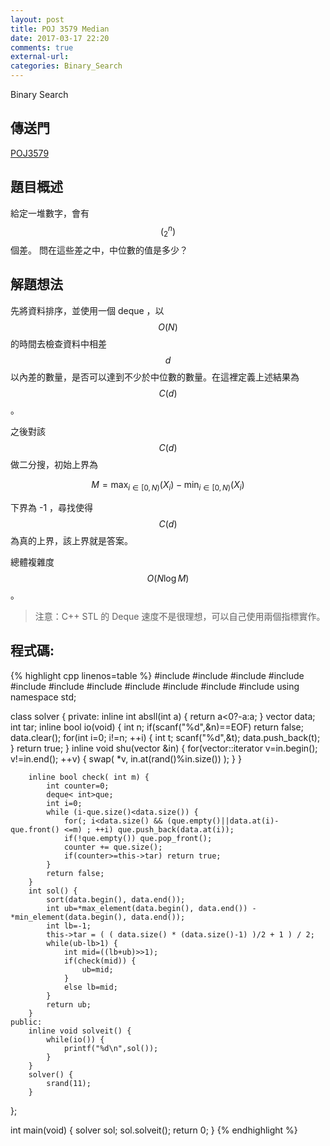 ```yaml
---
layout: post
title: POJ 3579 Median
date: 2017-03-17 22:20
comments: true
external-url:
categories: Binary_Search
---
```


Binary Search

## 傳送門
[POJ3579](http://poj.org/problem?id=3579)

## 題目概述
給定一堆數字，會有 $$\big(^n_{2}\big)$$ 個差。
問在這些差之中，中位數的值是多少？

## 解題想法
先將資料排序，並使用一個 deque ，以 $$O(N)$$ 的時間去檢查資料中相差 $$d$$ 以內差的數量，是否可以達到不少於中位數的數量。在這裡定義上述結果為 $$C(d)$$ 。

之後對該 $$C(d)$$ 做二分搜，初始上界為

$$M = \max_{i \in [0,N)}(X_{i})-\min_{i \in [0,N)}(X_{i})$$ 

下界為 -1 ，尋找使得 $$C(d)$$ 為真的上界，該上界就是答案。

總體複雜度 $$O(N \log M)$$。

> 注意：C++ STL 的 Deque 速度不是很理想，可以自己使用兩個指標實作。

## 程式碼:

{% highlight cpp linenos=table %}
#include <iostream>
#include <string>
#include <cstdio>
#include <cstdlib>
#include <cstring>
#include <vector>
#include <queue>
#include <algorithm>
#include <functional>
#include <ctime>
#include <stdexcept>
using namespace std;

class solver {
    private:
        inline int absll(int a) { return a<0?-a:a; }
        vector<int> data;
        int tar;
        inline bool io(void) {
            int n;
            if(scanf("%d",&n)==EOF) return false;
            data.clear();
            for(int i=0; i!=n; ++i) {
                int t;
                scanf("%d",&t);
                data.push_back(t);
            }
            return true;
        }
        inline void shu(vector<int> &in) {
            for(vector<int>::iterator v=in.begin(); v!=in.end(); ++v) {
                swap( *v, in.at(rand()%in.size()) );
            }
        }

        inline bool check( int m) {
            int counter=0;
            deque< int>que;
            int i=0;
            while (i-que.size()<data.size()) {
                for(; i<data.size() && (que.empty()||data.at(i)-que.front() <=m) ; ++i) que.push_back(data.at(i));
                if(!que.empty()) que.pop_front();
                counter += que.size();
                if(counter>=this->tar) return true;
            }
            return false;
        }
        int sol() {
            sort(data.begin(), data.end());
            int ub=*max_element(data.begin(), data.end()) - *min_element(data.begin(), data.end());
            int lb=-1;
            this->tar = ( ( data.size() * (data.size()-1) )/2 + 1 ) / 2;
            while(ub-lb>1) {
                int mid=((lb+ub)>>1);
                if(check(mid)) {
                    ub=mid;
                }
                else lb=mid;
            }
            return ub;
        }
    public:
        inline void solveit() {
            while(io()) {
                printf("%d\n",sol());
            }
        }
        solver() {
            srand(11);
        }
};

int main(void) {
    solver sol;
    sol.solveit();
    return 0;
}
{% endhighlight %}

